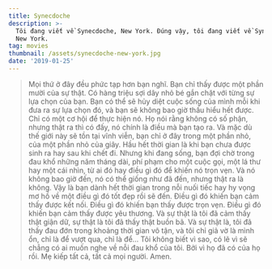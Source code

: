 ```yaml
---
title: Synecdoche
description: >-
  Tôi đang viết về Synecdoche, New York. Đúng vậy, tôi đang viết về Synecdoche,
  New York.
tag: movies
thumbnail: /assets/synecdoche-new-york.jpg
date: '2019-01-25'
---
```

> Mọi thứ ở đây đều phức tạp hơn bạn nghĩ. Bạn chỉ thấy được một phần mười của sự thật. Có hàng triệu sợi dây nhỏ bé gắn chặt với từng sự lựa chọn của bạn. Bạn có thể sẽ hủy diệt cuộc sống của mình mỗi khi đưa ra sự lựa chọn đó, và bạn sẽ không bao giờ thấu hiểu hết được.
> Chỉ có một cơ hội để thực hiện nó. Họ nói rằng không có số phận, nhưng thật ra thì có đấy, nó chính là điều mà bạn tạo ra. Và mặc dù thế giới này sẽ tồn tại vĩnh viễn, bạn chỉ ở đây trong một phần nhỏ, của một phần nhỏ của giây. Hầu hết thời gian là khi bạn chưa được sinh ra hay sau khi chết đi. Nhưng khi đang sống, bạn đợi chờ trong đau khổ những năm tháng dài, phí phạm cho một cuộc gọi, một lá thư hay một cái nhìn, từ ai đó hay điều gì đó để khiến nó trọn vẹn. Và nó không bao giờ đến, nó có thể giống như đã đến, nhưng thật ra là không. Vậy là bạn dành hết thời gian trong nỗi nuối tiếc hay hy vọng mơ hồ về một điều gì đó tốt đẹp rồi sẽ đến. Điều gì đó khiến bạn cảm thấy được kết nối. Điều gì đó khiến bạn thấy được trọn vẹn. Điều gì đó khiến bạn cảm thấy được yêu thương.
> Và sự thật là tôi đã cảm thấy thật giận dữ, sự thật là tôi đã thấy thật buồn bã. Và sự thật là, tôi đã thấy đau đớn trong khoảng thời gian vô tận, và tôi chỉ giả vờ là mình ổn, chỉ là để vượt qua, chỉ là để…
> Tôi không biết vì sao, có lẽ vì sẽ chẳng có ai muốn nghe về nỗi đau khổ của tôi. Bởi vì họ đã có của họ rồi.
> Mẹ kiếp tất cả, tất cả mọi người.
> Amen.
